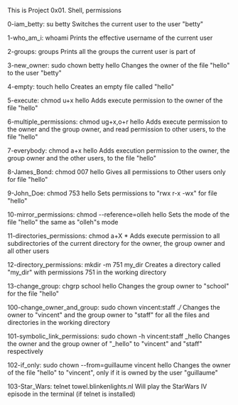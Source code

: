 This is Project 0x01. Shell, permissions

0-iam_betty: 			su betty
				Switches the current user to the user "betty"

1-who_am_i:			whoami
				Prints the effective username of the current user

2-groups:			groups
				Prints all the groups the current user is part of

3-new_owner:			sudo chown betty hello
				Changes the owner of the file "hello" to the user "betty"

4-empty:			touch hello
				Creates an empty file called "hello"

5-execute:			chmod u+x hello
				Adds execute permission to the owner of the file "hello"

6-multiple_permissions:		chmod ug+x,o+r hello
				Adds execute permission to the owner and the group owner, and read permission to other users, to the file "hello"

7-everybody:			chmod a+x hello
				Adds execution permission to the owner, the group owner and the other users, to the file "hello"

8-James_Bond:			chmod 007 hello
				Gives all permissions to Other users only for file "hello"

9-John_Doe:			chmod 753 hello
				Sets permissions to "rwx r-x -wx" for file "hello"

10-mirror_permissions:		chmod --reference=olleh hello
				Sets the mode of the file "hello" the same as "olleh"s mode

11-directories_permissions:	chmod a+X *
				Adds execute permission to all subdirectories of the current directory for the owner, the group owner and all other users

12-directory_permissions:	mkdir -m 751 my_dir
				Creates a directory called "my_dir" with permissions 751 in the working directory

13-change_group:		chgrp school hello
				Changes the group owner to "school" for the file "hello"

100-change_owner_and_group:	sudo chown vincent:staff .*/*
				Changes the owner to "vincent" and the group owner to "staff" for all the files and directories in the working directory

101-symbolic_link_permissions:	sudo chown -h vincent:staff _hello
				Changes the owner and the group owner of "_hello" to "vincent" and "staff" respectively

102-if_only:			sudo chown --from=guillaume vincent hello
				Changes the owner of the file "hello" to "vincent", only if it is owned by the user "guillaume"

103-Star_Wars:			telnet towel.blinkenlights.nl
				Will play the StarWars IV episode in the terminal (if telnet is installed)

